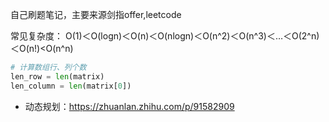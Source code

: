 自己刷题笔记，主要来源剑指offer,leetcode

常见复杂度：
O(1)＜O(logn)＜O(n)＜O(nlogn)＜O(n^2)＜O(n^3)＜…＜O(2^n)＜O(n!)<O(n^n)  

```py
# 计算数组行、列个数
len_row = len(matrix)
len_column = len(matrix[0])
```

- 动态规划：https://zhuanlan.zhihu.com/p/91582909

